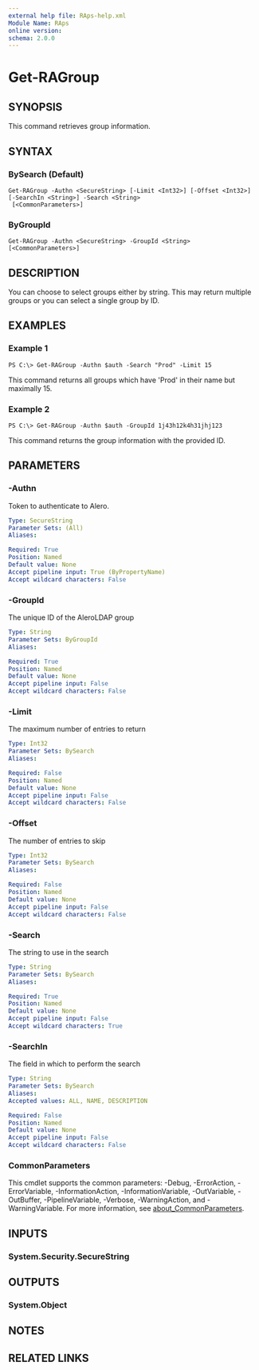 ```yaml
---
external help file: RAps-help.xml
Module Name: RAps
online version:
schema: 2.0.0
---
```


# Get-RAGroup

## SYNOPSIS
This command retrieves group information.

## SYNTAX

### BySearch (Default)
```
Get-RAGroup -Authn <SecureString> [-Limit <Int32>] [-Offset <Int32>] [-SearchIn <String>] -Search <String>
 [<CommonParameters>]
```

### ByGroupId
```
Get-RAGroup -Authn <SecureString> -GroupId <String> [<CommonParameters>]
```

## DESCRIPTION
You can choose to select groups either by string.
This may return multiple groups or you can select a single group by ID.

## EXAMPLES

### Example 1
```
PS C:\> Get-RAGroup -Authn $auth -Search "Prod" -Limit 15
```

This command returns all groups which have 'Prod' in their name but maximally 15.

### Example 2
```
PS C:\> Get-RAGroup -Authn $auth -GroupId 1j43h12k4h31jhj123
```

This command returns the group information with the provided ID.

## PARAMETERS

### -Authn
Token to authenticate to Alero.

```yaml
Type: SecureString
Parameter Sets: (All)
Aliases:

Required: True
Position: Named
Default value: None
Accept pipeline input: True (ByPropertyName)
Accept wildcard characters: False
```

### -GroupId
The unique ID of the AleroLDAP group

```yaml
Type: String
Parameter Sets: ByGroupId
Aliases:

Required: True
Position: Named
Default value: None
Accept pipeline input: False
Accept wildcard characters: False
```

### -Limit
The maximum number of entries to return

```yaml
Type: Int32
Parameter Sets: BySearch
Aliases:

Required: False
Position: Named
Default value: None
Accept pipeline input: False
Accept wildcard characters: False
```

### -Offset
The number of entries to skip

```yaml
Type: Int32
Parameter Sets: BySearch
Aliases:

Required: False
Position: Named
Default value: None
Accept pipeline input: False
Accept wildcard characters: False
```

### -Search
The string to use in the search

```yaml
Type: String
Parameter Sets: BySearch
Aliases:

Required: True
Position: Named
Default value: None
Accept pipeline input: False
Accept wildcard characters: True
```

### -SearchIn
The field in which to perform the search

```yaml
Type: String
Parameter Sets: BySearch
Aliases:
Accepted values: ALL, NAME, DESCRIPTION

Required: False
Position: Named
Default value: None
Accept pipeline input: False
Accept wildcard characters: False
```

### CommonParameters
This cmdlet supports the common parameters: -Debug, -ErrorAction, -ErrorVariable, -InformationAction, -InformationVariable, -OutVariable, -OutBuffer, -PipelineVariable, -Verbose, -WarningAction, and -WarningVariable. For more information, see [about_CommonParameters](http://go.microsoft.com/fwlink/?LinkID=113216).

## INPUTS

### System.Security.SecureString
## OUTPUTS

### System.Object
## NOTES

## RELATED LINKS
